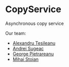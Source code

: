 # CopyService
Asynchronous copy service

Our team:
* [Alexandru Tesileanu](https://github.com/TesileanuAlexandru)
* [Andrei Sugeac](https://github.com/AndreiSugeac)
* [George Pietrareanu]()
* [Mihai Stoian](https://github.com/mihainsto)
